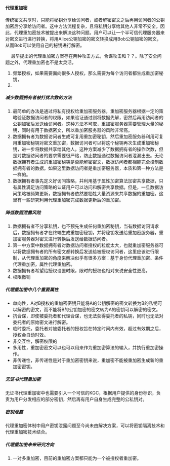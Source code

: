 #### 代理重加密

传统密文共享时，只能将秘钥分享给访问者，或者解密密文之后再用访问者的公钥加密后分享给访问者。这中方法流程复杂，且将私钥分享给其他人非常不安全。因此，代理重加密技术被提出来解决这种问题。用户可以让一个半可信代理服务器来对密文进行进行转换，将用Alice公钥加密的密文转换成用Bob公钥加密的密文，从而Bob可以使用自己的秘钥进行解密。

&ensp;&ensp; 最早提出的代理重加密方案存在两种攻击方式，合谋攻击和？？。除了安全问题之外，代理重加密也不是太灵活，

1. 频繁授权，如果需要面向很多人授权，那么需要为每个访问者都生成重加密秘钥，
2. 

##### 减少数据拥有者被打扰次数的方法

1. 最简单的办法是通过将私有授权给重加密服务器，重加密服务器根据一定的策略验证数据访问者的权限，如果验证通过则将数据先解，密然后再用访问者的公钥加密后发送给访问者。这种方法不可取，重加密服务器需要管理大量的秘钥，同时有用于数据密文，所以重加密服务器的风险非常高。
2. 数据拥有者为数据访问者生成可复用重加密秘钥，然后重加密服务器利用可复用重加密秘钥对密文重加密，数据访问者可以将这个秘钥再次生成重加密秘钥，进一步将数据共享给其他人。这种方案减少了数据拥有者的操作次数，但是对数据访问者的要求需要很严格，防止数据通过数据访问者泄漏出去。无论数据拥有者生成的重加密秘钥是否能解密密文，数据访问者都相能完全控制数据拥有者的数据。如果这里数据访问者是重加密服务器，本质和第一种方法是一样的。
3. 数据拥有者事先定义好访问策略，并利用基于属性加密算法加密共享数据，只有属性满足访问策略的认证用户可以访问和解密共享数据。但是，一旦数据访问策略被频繁更新，数据拥有者依然要牺牲大量资源来共享数据的重加密。这里有一些研究利用代理重加密完成数据更新后的重加密。

##### 降低数据泄露风险

1. 数据拥有者不分享私钥，也不预先生成任何重加密秘钥，当有数据访问请求后，数据拥有者才在终端生成重加密秘钥，并将秘钥发送给重加密服务器，重加密服务器对密文进行转换后发送给数据访问者。
2. 第一中方案中数据拥有者对数据访问者授权的粒度太大，也就重加密服务器可以将数据拥有者的所有密文都转换后发送给被授权访问者，这里应该进行限制，从代理重加密的角度来解决似乎有很多方案：基于身份代理重加密、条件代理重加密，属性代理重加密。
3. 数据拥有者希望给授权设置时限，限时的授权也相对来说安全性更高。
4. 权限撤销

##### 代理重加密中几个重要属性

- 单向性，A对B授权的重加密密钥只能将A的公钥解密的密文转换为B的私钥可以解密的密文，而不能将B的公钥加密的密文转为A的密钥可以解密的密文。
- 抗合谋，即使被委托者和代理合谋，也无法获得委托者的私钥，同时也无法对委托者的原始密文进行解密。
- 临时委托，委托者对被委托者的授权旨在特定时间内有效，超过有效期之后，授权会自动时效。
- 非交互性，解密权限的
- 多用性，重加密密文可以也可以用来作为重加密算法的输入，并执行重加密操作。
- 非传递性，非传递性是对于重加密密钥来说，重加密不能被重加密生成新的重加密密钥。

##### 无证书代理重加密

无证书代理重加密中也需要引入一个可信的KGC，根据用户提供的身份标识，负责为用户分发相应的部分密钥，然后再有用户自身生成完整的公私钥对。

##### 密钥泄露

代理重加密体制中用户密钥泄露问题至今尚未由解决方案，可以将密钥隔离技术和代理重加密技术结合。

##### 代理重加密未来研究方向

1. 一对多重加密，目前的重加密方案都只能为一个被授权者重加密。

